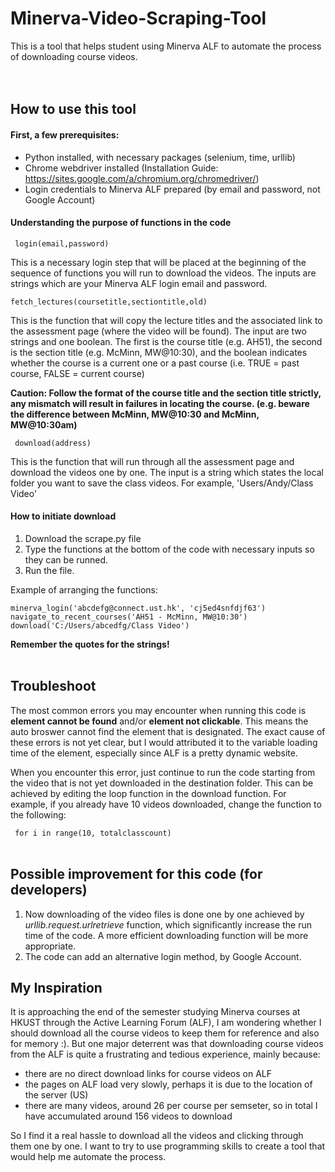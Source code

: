 # Minerva-Video-Scraping-Tool

This is a tool that helps student using Minerva ALF to automate the process of downloading course videos. <br><br><br>

## How to use this tool

#### First, a few prerequisites:

- Python installed, with necessary packages (selenium, time, urllib)
- Chrome webdriver installed (Installation Guide: https://sites.google.com/a/chromium.org/chromedriver/)
- Login credentials to Minerva ALF prepared (by email and password, not Google Account)

#### Understanding the purpose of functions in the code

` login(email,password)`

This is a necessary login step that will be placed at the beginning of the sequence of functions you will run to download the videos. The inputs are strings which are your Minerva ALF login email and password.

`fetch_lectures(coursetitle,sectiontitle,old)`

This is the function that will copy the lecture titles and the associated link to the assessment page (where the video will be found). The input are two strings and one boolean. The first is the course title (e.g. AH51), the second is the section title (e.g. McMinn, MW@10:30), and the boolean indicates whether the course is a current one or a past course (i.e. TRUE = past course, FALSE = current course)

**Caution: Follow the format of the course title and the section title strictly, any mismatch will result in failures in locating the course. (e.g. beware the difference between McMinn, MW@10:30 and McMinn, MW@10:30am)**

` download(address)`

This is the function that will run through all the assessment page and download the videos one by one. The input is a string which states the local folder you want to save the class videos. For example, 'Users/Andy/Class Video'

#### How to initiate download

1. Download the scrape.py file
2. Type the functions at the bottom of the code with necessary inputs so they can be runned.
3. Run the file.

Example of arranging the functions:

~~~~
minerva_login('abcdefg@connect.ust.hk', 'cj5ed4snfdjf63')
navigate_to_recent_courses('AH51 - McMinn, MW@10:30')
download('C:/Users/abcedfg/Class Video')
~~~~

**Remember the quotes for the strings!** <br><br>

## Troubleshoot

The most common errors you may encounter when running this code is **element cannot be found** and/or **element not clickable**. This means the auto broswer cannot find the element that is designated. The exact cause of these errors is not yet clear, but I would attributed it to the variable loading time of the element, especially since ALF is a pretty dynamic website. 

When you encounter this error, just continue to run the code starting from the video that is not yet downloaded in the destination folder. This can be achieved by editing the loop function in the download function. For example, if you already have 10 videos downloaded, change the function to the following:

` for i in range(10, totalclasscount)`<br><br>

## Possible improvement for this code (for developers)

1. Now downloading of the video files is done one by one achieved by *urllib.request.urlretrieve* function, which significantly increase the run time of the code. A more efficient downloading function will be more appropriate.
2. The code can add an alternative login method, by Google Account.

## My Inspiration

It is approaching the end of the semester studying Minerva courses at HKUST through the Active Learning Forum (ALF), I am wondering whether I should download all the course videos to keep them for reference and also for memory :). But one major deterrent was that downloading course videos from the ALF is quite a frustrating and tedious experience, mainly because:

- there are no direct download links for course videos on ALF
- the pages on ALF load very slowly, perhaps it is due to the location of the server (US)
- there are many videos, around 26 per course per semseter, so in total I have accumulated around 156 videos to download

So I find it a real hassle to download all the videos and clicking through them one by one. I want to try to use programming skills to create a tool that would help me automate the process. 
